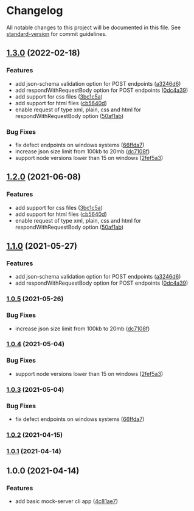 # Changelog

All notable changes to this project will be documented in this file. See [standard-version](https://github.com/conventional-changelog/standard-version) for commit guidelines.

## [1.3.0](https://github.com/diva-e/servemocks/compare/v1.0.0...v1.3.0) (2022-02-18)


### Features

* add json-schema validation option for POST endpoints ([a3246d6](https://github.com/diva-e/servemocks/commit/a3246d68023c5b5304461635bd7f646a94d7cd4e))
* add respondWithRequestBody option for POST endpoints ([0dc4a39](https://github.com/diva-e/servemocks/commit/0dc4a394dbac02287ef1fe350f734ecff40fdbf0))
* add support for css files ([3bc1c5a](https://github.com/diva-e/servemocks/commit/3bc1c5a0fa2e805b3f8446c8ac40140b4e93e230))
* add support for html files ([cb5640d](https://github.com/diva-e/servemocks/commit/cb5640d4e724cf873819a3cc9d46ea8749fc6f48))
* enable request of type xml, plain, css and html  for respondWithRequestBody option ([50af1ab](https://github.com/diva-e/servemocks/commit/50af1ab7ccfe2ab90a3ba3ce6fe926be3a28bfaa))


### Bug Fixes

* fix defect endpoints on windows systems ([66ffda7](https://github.com/diva-e/servemocks/commit/66ffda707174efd8a6720b291392873d709ffa2c))
* increase json size limit from 100kb to 20mb ([dc7108f](https://github.com/diva-e/servemocks/commit/dc7108f8d93e7ab2cac6e6e534f18ba173c660e7))
* support node versions lower than 15 on windows ([2fef5a3](https://github.com/diva-e/servemocks/commit/2fef5a37c65d05eaa29664c8e3f5e039836947cf))

## [1.2.0](https://github.com/diva-e/servemocks/compare/v1.1.0...v1.2.0) (2021-06-08)

### Features

* add support for css files ([3bc1c5a](https://github.com/diva-e/servemocks/commit/3bc1c5a0fa2e805b3f8446c8ac40140b4e93e230))
* add support for html files ([cb5640d](https://github.com/diva-e/servemocks/commit/cb5640d4e724cf873819a3cc9d46ea8749fc6f48))
* enable request of type xml, plain, css and html  for respondWithRequestBody option ([50af1ab](https://github.com/diva-e/servemocks/commit/50af1ab7ccfe2ab90a3ba3ce6fe926be3a28bfaa))

## [1.1.0](https://github.com/diva-e/servemocks/compare/v1.0.5...v1.1.0) (2021-05-27)

### Features

* add json-schema validation option for POST endpoints ([a3246d6](https://github.com/diva-e/servemocks/commit/a3246d68023c5b5304461635bd7f646a94d7cd4e))
* add respondWithRequestBody option for POST endpoints ([0dc4a39](https://github.com/diva-e/servemocks/commit/0dc4a394dbac02287ef1fe350f734ecff40fdbf0))

### [1.0.5](https://github.com/diva-e/servemocks/compare/v1.0.4...v1.0.5) (2021-05-26)

### Bug Fixes

* increase json size limit from 100kb to 20mb ([dc7108f](https://github.com/diva-e/servemocks/commit/dc7108f8d93e7ab2cac6e6e534f18ba173c660e7))

### [1.0.4](https://github.com/diva-e/servemocks/compare/v1.0.3...v1.0.4) (2021-05-04)

### Bug Fixes

* support node versions lower than 15 on windows ([2fef5a3](https://github.com/diva-e/servemocks/commit/2fef5a37c65d05eaa29664c8e3f5e039836947cf))

### [1.0.3](https://github.com/diva-e/servemocks/compare/v1.0.2...v1.0.3) (2021-05-04)

### Bug Fixes

* fix defect endpoints on windows systems ([66ffda7](https://github.com/diva-e/servemocks/commit/66ffda707174efd8a6720b291392873d709ffa2c))

### [1.0.2](https://github.com/diva-e/servemocks/compare/v1.0.1...v1.0.2) (2021-04-15)

### [1.0.1](https://github.com/diva-e/servemocks/compare/v1.0.0...v1.0.1) (2021-04-14)

## 1.0.0 (2021-04-14)

### Features

* add basic mock-server cli app ([4c81ae7](https://github.com/eisverticker/servemocks/commit/4c81ae7940191746b7844f672454eedfe54a4d27))

